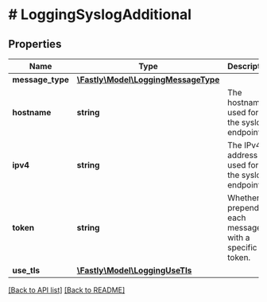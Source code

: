 # # LoggingSyslogAdditional

## Properties

Name | Type | Description | Notes
------------ | ------------- | ------------- | -------------
**message_type** | [**\Fastly\Model\LoggingMessageType**](LoggingMessageType.md) |  | [optional] 
**hostname** | **string** | The hostname used for the syslog endpoint. | [optional] 
**ipv4** | **string** | The IPv4 address used for the syslog endpoint. | [optional] 
**token** | **string** | Whether to prepend each message with a specific token. | [optional]  [defaults to 'null']
**use_tls** | [**\Fastly\Model\LoggingUseTls**](LoggingUseTls.md) |  | [optional] 


[[Back to API list]](../../README.md#endpoints) [[Back to README]](../../README.md)
